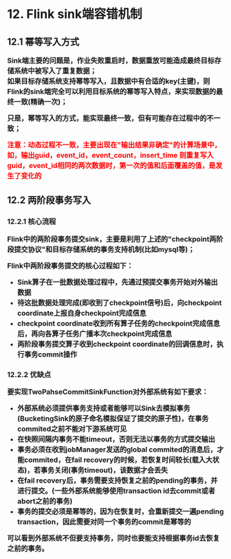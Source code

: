 # 12. Flink sink端容错机制

## 12.1 幂等写入方式

<font size=3><b>Sink端主要的问题是，作业失败重启时，数据重放可能造成最终目标存储系统中被写入了重复数据；   
如果目标存储系统支持幂等写入，且数据中有合适的key(主键)，则Flink的sink端完全可以利用目标系统的幂等写入特点，来实现数据的最终一致(精确一次)；</b></font>

<font size=3><b>只是，幂等写入的方式，能实现最终一致，但有可能存在过程中的不一致；
</b></font>


<font color=Red size=3><b>注意：动态过程不一致，主要出现在"输出结果非确定"的计算场景中，如，输出guid，event_id，event_count，insert_time
则重复写入guid，event_id相同的两次数据时，第一次的值和后面覆盖的值，是发生了变化的
</b></font>



## 12.2 两阶段事务写入

### 12.2.1 核心流程

<font size=3><b>Flink中的两阶段事务提交sink，主要是利用了上述的"checkpoint两阶段提交协议"和目标存储系统的事务支持机制(比如mysql等)；
</b></font>

<font size=3><b>Flink中两阶段事务提交的核心过程如下：</b></font>

- <font size=3><b>Sink算子在一批数据处理过程中，先通过预提交事务开始对外输出数据</b></font>
- <font size=3><b>待这批数据处理完成(即收到了checkpoint信号)后，向checkpoint coordinate上报自身checkpoint完成信息</b></font>
- <font size=3><b>checkpoint coordinate收到所有算子任务的checkpoint完成信息后，再向各算子任务广播本次checkpoint完成信息</b></font>
- <font size=3><b>两阶段事务提交算子收到checkpoint coordinate的回调信息时，执行事务commit操作
</b></font>



### 12.2.2 优缺点

<font size=3><b>要实现TwoPahseCommitSinkFunction对外部系统有如下要求：</b></font>

- <font size=3><b>外部系统必须提供事务支持或者能够可以Sink去模拟事务(BucketingSink的原子命名模拟保证了提交的原子性)，在事务commited之前不能对下游系统可见</b></font>
- <font size=3><b>在快照间隔内事务不能timeout，否则无法以事务的方式提交输出</b></font>
- <font size=3><b>事务必须在收到jobManager发送的global commited的消息后，才能commited，在fail recovery的时候，若恢复时间较长(载入大状态)，若事务关闭(事务timeout)，该数据才会丢失</b></font>
- <font size=3><b>在fail recovery后，事务需要支持恢复之前的pending的事务，并进行提交。(一些外部系统能够使用transaction id去commit或者abort之前的事务)</b></font>
- <font size=3><b>事务的提交必须是幂等的，因为在恢复时，会重新提交一遍pending transaction，因此需要对同一个事务的commit是幂等的</b></font>

<font size=3><b>可以看到外部系统不但要支持事务，同时也要能支持根据事务id去恢复之前的事务。
</b></font>